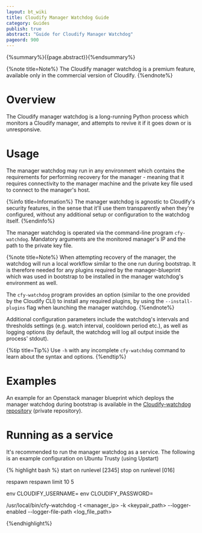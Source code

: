```yaml
---
layout: bt_wiki
title: Cloudify Manager Watchdog Guide
category: Guides
publish: true
abstract: "Guide for Cloudify Manager Watchdog"
pageord: 900
---
```

{%summary%}{{page.abstract}}{%endsummary%}



{%note title=Note%}
The Cloudify manager watchdog is a premium feature, available only in the commercial version of Cloudify.
{%endnote%}


# Overview

The Cloudify manager watchdog is a long-running Python process which monitors a Cloudify manager, and attempts to revive it if it goes down or is unresponsive.


# Usage

The manager watchdog may run in any environment which contains the requirements for performing recovery for the manager - meaning that it requires connectivity to the manager machine and the private key file used to connect to the manager's host.

{%info title=Information%}
The manager watchdog is agnostic to Cloudify's security features, in the sense that it'll use them transparently when they're configured, without any additional setup or configuration to the watchdog itself.
{%endinfo%}

The manager watchdog is operated via the command-line program `cfy-watchdog`. Mandatory arguments are the monitored manager's IP and the path to the private key file.

{%note title=Note%}
When attempting recovery of the manager, the watchdog will run a local workflow similar to the one run during bootstrap. It is therefore needed for any plugins required by the manager-blueprint which was used in bootstrap to be installed in the manager watchdog's environment as well.

The `cfy-watchdog` program provides an option (similar to the one provided by the Cloudify CLI) to install any required plugins, by using the `--install-plugins` flag when launching the manager watchdog.
{%endnote%}

Additional configuration parameters include the watchdog's intervals and thresholds settings (e.g. watch interval, cooldown period etc.), as well as logging options (by default, the watchdog will log all output inside the process' stdout).

{%tip title=Tip%}
Use `-h` with any incomplete `cfy-watchdog` command to learn about the syntax and options.
{%endtip%}




# Examples

An example for an Openstack manager blueprint which deploys the manager watchdog during bootstrap is available in the [Cloudify-watchdog repository](https://github.com/cloudify-cosmo/cloudify-watchdog/tree/3.2/examples) (private repository).




# Running as a service

It's recommended to run the manager watchdog as a service.
The following is an example configuration on Ubuntu Trusty (using Upstart)

{% highlight bash %}
start on runlevel [2345]
stop on runlevel [016]

respawn
respawn limit 10 5

env CLOUDIFY_USERNAME=<username>
env CLOUDIFY_PASSWORD=<password>

/usr/local/bin/cfy-watchdog -t <manager_ip> -k <keypair_path> --logger-enabled --logger-file-path <log_file_path>

{%endhighlight%}